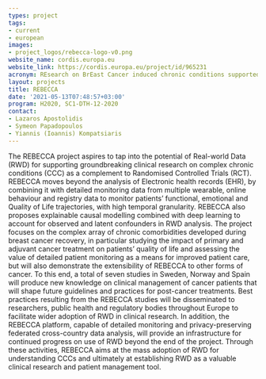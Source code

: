```yaml
---
types: project
tags:
- current
- european
images:
- project_logos/rebecca-logo-v0.png
website_name: cordis.europa.eu
website_link: https://cordis.europa.eu/project/id/965231
acronym: REsearch on BrEast Cancer induced chronic conditions supported by Causal Analysis of multi-source data
layout: projects
title: REBECCA
date: '2021-05-13T07:48:57+03:00'
program: H2020, SC1-DTH-12-2020
contact:
- Lazaros Apostolidis
- Symeon Papadopoulos
- Yiannis (Ioannis) Kompatsiaris
---
```

<p>
The REBECCA project aspires to tap into the potential of
Real-world Data (RWD) for supporting groundbreaking clinical research on
complex chronic conditions (CCC) as a complement to Randomised
Controlled Trials (RCT). REBECCA moves beyond the analysis of Electronic
health records (EHR), by combining it with detailed monitoring data from
multiple wearable, online behaviour and registry data to monitor
patients’ functional, emotional and Quality of Life trajectories, with
high temporal granularity. REBECCA also proposes explainable causal
modelling combined with deep learning to account for observed and latent
confounders in RWD analysis. The project focuses on the complex array of
chronic comorbidities developed during breast cancer recovery, in
particular studying the impact of primary and adjuvant cancer treatment
on patients’ quality of life and assessing the value of detailed
patient monitoring as a means for improved patient care, but will also
demonstrate the extensibility of REBECCA to other forms of cancer.
To this end, a total of seven studies in Sweden, Norway and Spain will
produce new knowledge on clinical management of cancer patients that
will shape future guidelines and practices for post-cancer treatments.
Best practices resulting from the REBECCA studies will be disseminated
to researchers, public health and regulatory bodies throughout Europe to
facilitate wider adoption of RWD in clinical research. In addition, the
REBECCA platform, capable of detailed monitoring and privacy-preserving
federated cross-country data analysis, will provide an infrastructure
for continued progress on use of RWD beyond the end of the project.
Through these activities, REBECCA aims at the mass adoption of RWD for
understanding CCCs and ultimately at establishing RWD as a valuable
clinical research and patient management tool.</p>

